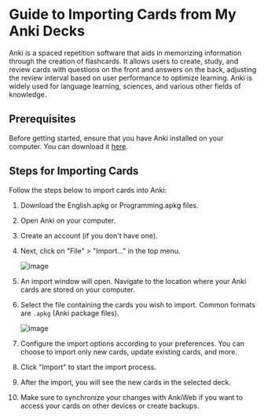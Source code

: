# Guide to Importing Cards from My Anki Decks

Anki is a spaced repetition software that aids in memorizing information through the creation of flashcards. It allows users to create, study, and review cards with questions on the front and answers on the back, adjusting the review interval based on user performance to optimize learning. Anki is widely used for language learning, sciences, and various other fields of knowledge.

## Prerequisites

Before getting started, ensure that you have Anki installed on your computer. You can download it [here](https://apps.ankiweb.net/).

## Steps for Importing Cards

Follow the steps below to import cards into Anki:

1. Download the English.apkg or Programming.apkg files.

2. Open Anki on your computer.

3. Create an account (if you don't have one).

4. Next, click on "File" > "Import..." in the top menu.

    ![image](https://github.com/vinimeneses/my-anki-decks/assets/142733323/544a4f1f-97d8-44f9-a160-7daf4cec8e30)

5. An import window will open. Navigate to the location where your Anki cards are stored on your computer.

6. Select the file containing the cards you wish to import. Common formats are `.apkg` (Anki package files).

    ![image](https://github.com/vinimeneses/my-anki-decks/assets/142733323/2b9a4c81-cab6-4d89-8e3c-54eb42cb6e03)

7. Configure the import options according to your preferences. You can choose to import only new cards, update existing cards, and more.

8. Click "Import" to start the import process.

9. After the import, you will see the new cards in the selected deck.

10. Make sure to synchronize your changes with AnkiWeb if you want to access your cards on other devices or create backups.
